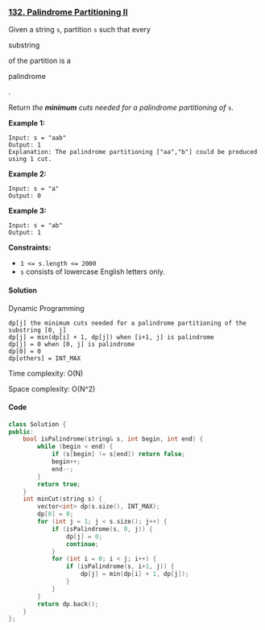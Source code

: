 ### [132. Palindrome Partitioning II](https://leetcode.com/problems/palindrome-partitioning-ii/)

Given a string `s`, partition `s` such that every 

substring

 of the partition is a 

palindrome

.



Return *the **minimum** cuts needed for a palindrome partitioning of* `s`.

 

**Example 1:**

```
Input: s = "aab"
Output: 1
Explanation: The palindrome partitioning ["aa","b"] could be produced using 1 cut.
```

**Example 2:**

```
Input: s = "a"
Output: 0
```

**Example 3:**

```
Input: s = "ab"
Output: 1
```

 

**Constraints:**

- `1 <= s.length <= 2000`
- `s` consists of lowercase English letters only.

#### Solution

Dynamic Programming

```
dp[j] the minimum cuts needed for a palindrome partitioning of the substring [0, j]
dp[j] = min(dp[i] + 1, dp[j]) when [i+1, j] is palindrome
dp[j] = 0 when [0, j] is palindrome
dp[0] = 0
dp[others] = INT_MAX
```

Time complexity: O(N)

Space complexity: O(N^2)

#### Code

```c++
class Solution {
public:
    bool isPalindrome(string& s, int begin, int end) {
        while (begin < end) {
            if (s[begin] != s[end]) return false;
            begin++;
            end--;
        }
        return true;
    }
    int minCut(string s) { 
        vector<int> dp(s.size(), INT_MAX);
        dp[0] = 0;
        for (int j = 1; j < s.size(); j++) {
            if (isPalindrome(s, 0, j)) {
                dp[j] = 0;
                continue;
            }
            for (int i = 0; i < j; i++) {
                if (isPalindrome(s, i+1, j)) {
                    dp[j] = min(dp[i] + 1, dp[j]);
                }
            }
        }
        return dp.back();
    }
};
```



